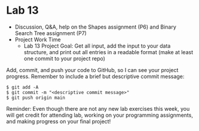 # Lab 13

* Discussion, Q&A, help on the Shapes assignment (P6) and Binary Search Tree assignment (P7)
* Project Work Time
  - Lab 13 Project Goal: Get all input, add the input to your data structure, and print out all entries in a readable format (make at least one commit to your project repo)<br>

Add, commit, and push your code to GitHub, so I can see your project progress. Remember to include a brief but descriptive commit message:
```
$ git add -A
$ git commit -m "<descriptive commit message>"
$ git push origin main
```

Reminder: Even though there are not any new lab exercises this week, you will get credit for attending lab, working on your programming assignments, and making progress on your final project!
